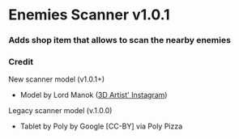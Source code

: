 # Enemies Scanner v1.0.1
### Adds shop item that allows to scan the nearby enemies

### Credit
New scanner model (v1.0.1+)
* Model by Lord Manok ([3D Artist' Instagram](https://www.instagram.com/lord_manok/))

Legacy scanner model (v.1.0.0)
* Tablet by Poly by Google [CC-BY] via Poly Pizza